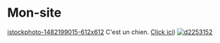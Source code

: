 # Mon-site
[istockphoto-1482199015-612x612](https://github.com/user-attachments/assets/e28f35f5-9454-4add-8fd3-e5b636bf41d3)
C'est un chien.
[Click ici](https://fr.wikipedia.org/wiki/Chien))
[![d2253152](https://github.com/user-attachments/assets/7ce63cf7-f618-4255-9868-c8a4ac0f3814)](https://fr.wikipedia.org/wiki/Chien)
